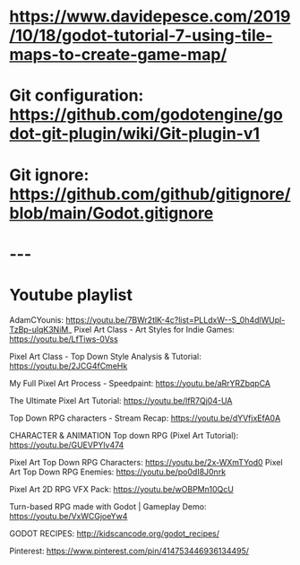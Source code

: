 # https://www.davidepesce.com/2019/10/18/godot-tutorial-7-using-tile-maps-to-create-game-map/

# Git configuration: https://github.com/godotengine/godot-git-plugin/wiki/Git-plugin-v1

# Git ignore: https://github.com/github/gitignore/blob/main/Godot.gitignore

# ---

# Youtube playlist

AdamCYounis: https://youtu.be/7BWr2tlK-4c?list=PLLdxW--S_0h4dlWUpl-TzBp-ulqK3NiM_
Pixel Art Class - Art Styles for Indie Games: https://youtu.be/LfTiws-0Vss

Pixel Art Class - Top Down Style Analysis & Tutorial: https://youtu.be/2JCG4fCmeHk

My Full Pixel Art Process - Speedpaint: https://youtu.be/aRrYRZbqpCA

The Ultimate Pixel Art Tutorial: https://youtu.be/lfR7Qj04-UA

Top Down RPG characters - Stream Recap: https://youtu.be/dYVfjxEfA0A

CHARACTER & ANIMATION Top down RPG (Pixel Art Tutorial): https://youtu.be/GUEVPYlv474

Pixel Art Top Down RPG Characters: https://youtu.be/2x-WXmTYod0
Pixel Art Top Down RPG Enemies: https://youtu.be/po0dI8J0nrk

Pixel Art 2D RPG VFX Pack: https://youtu.be/wOBPMn10QcU

Turn-based RPG made with Godot | Gameplay Demo: https://youtu.be/VxWCGjoeYw4

GODOT RECIPES: http://kidscancode.org/godot_recipes/

Pinterest: https://www.pinterest.com/pin/414753446936134495/


